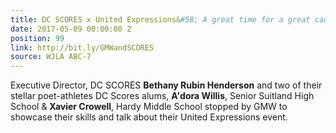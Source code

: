 ```yaml
---
title: DC SCORES x United Expressions&#58; A great time for a great cause
date: 2017-05-09 00:00:00 Z
position: 99
link: http://bit.ly/GMWandSCORES
source: WJLA ABC-7
---
```


Executive Director, DC SCORES **Bethany Rubin Henderson** and two of their stellar poet-athletes DC Scores alums, **A'dora Willis**, Senior Suitland High School & **Xavier Crowell**, Hardy Middle School stopped by GMW to showcase their skills and talk about their United Expressions event.